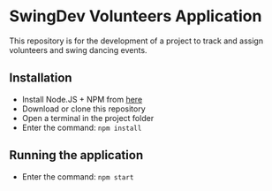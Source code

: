 # SwingDev Volunteers Application

This repository is for the development of a project to track and assign volunteers and swing dancing events.


## Installation

* Install Node.JS + NPM from [here](https://nodejs.org/en/)
* Download or clone this repository
* Open a terminal in the project folder
* Enter the command: `npm install`

## Running the application
* Enter the command: `npm start`
